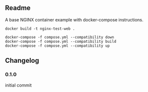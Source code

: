 
## Readme

A base NGINX container example with docker-compose instructions.

```   
docker build -t nginx-test-web .

docker-compose -f compose.yml --compatibility down
docker-compose -f compose.yml --compatibility build
docker-compose -f compose.yml --compatibility up
```

## Changelog

### 0.1.0

initial commit